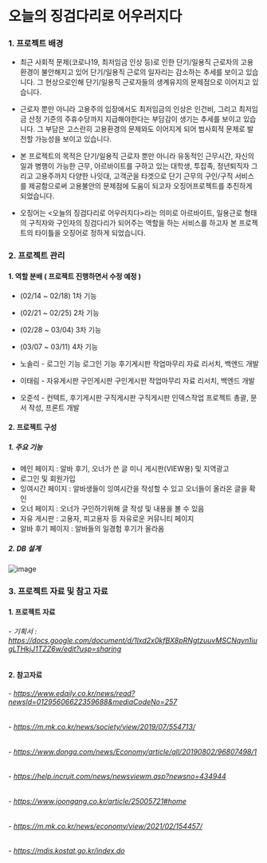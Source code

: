 # 오늘의 징검다리로 어우러지다

### 1.	프로젝트 배경

- 최근 사회적 문제(코로나19, 최저임금 인상 등)로 인한 단기/일용직 근로자의 고용환경이 불안해지고 있어 단기/일용직 근로의 일자리는 감소하는 추세를 보이고 있습니다. 그 현상으로인해 단기/일용직 근로자들의 생계유지의 문제점으로 이어지고 있습니다.

- 근로자 뿐만 아니라 고용주의 입장에서도 최저임금의 인상은 인건비, 그리고 최저임금 산정 기준의 주휴수당까지 지급해야한다는 부담감이 생기는 추세를 보이고 있습니다. 그 부담은 고스란히 고용환경의 문제와도 이어지게 되어 범사회적 문제로 발전할 가능성을 보이고 있습니다.

- 본 프로젝트의 목적은 단기/일용직 근로자 뿐만 아니라 유동적인 근무시간, 자신의 일과 병행이 가능한 근무, 아르바이트를 구하고 있는 대학생, 투잡족, 정년퇴직자 그리고 고용주까지 다양한 나잇대, 고객군을 타겟으로 단기 근무의 구인/구직  서비스를 제공함으로써 고용불안의 문제점에 도움이 되고자 오징어프로젝트를 추진하게 되었습니다.

- 오징어는 <오늘의 징검다리로 어우러지다>라는 의미로 아르바이트, 일용근로 형태의 구직자와 구인자의 징검다리가 되어주는 역할을 하는 서비스를 하고자 본 프로젝트의 타이틀을 오징어로 정하게 되었습니다.

### 2. 프로젝트 관리

#### 1.	역할 분배 ( 프로젝트 진행하면서 수정 예정 )

 
- (02/14 ~ 02/18)	1차 기능
- (02/21 ~ 02/25)	2차 기능
- (02/28 ~ 03/04)	3차 기능
- (03/07 ~ 03/11) 4차 기능

- 노솔리 -	로그인 기능	로그인 기능	후기게시판	작업마무리	자료 리서치, 백엔드 개발
- 이태림 -	자유게시판	구인게시판	구인게시판	작업마무리	자료 리서치, 백엔드 개발
- 오준석 -	컨텍트, 후기게시판	구직게시판	구직게시판	인덱스작업	프로젝트 총괄, 문서 작성, 프론트 개발

#### 2.  프로젝트 구성

##### 1.	주요 기능

-	메인 페이지 : 알바 후기, 오너가 쓴 글 미니 게시판(VIEW용) 및 지역광고
-	로그인 및 회원가입
-	잉여시간 페이지 : 알바생들이 잉여시간을 작성할 수 있고 오너들이 올라온 글을 확인 
-	오너 페이지 : 오너가 구인하기위해 글 작성 및 내용을 볼 수 있음
-	자유 게시판 : 고용자, 피고용자 등 자유로운 커뮤니티 페이지
-	알바 후기 페이지 : 알바들의 일경험 후기가 올라옴

##### 2.	DB 설계

 ![image](https://user-images.githubusercontent.com/84692769/154382957-79f32cb2-e25a-42d3-8406-406460e021dd.png)

### 3. 프로젝트 자료 및 참고 자료
#### 1. 프로젝트 자료
###### - 기획서 : https://docs.google.com/document/d/1lxd2x0kfBX8pRNgtzuuvMSCNqyn1iugLTHkjJ1TZZ6w/edit?usp=sharing

#### 2. 참고자료
###### - https://www.edaily.co.kr/news/read?newsId=01295606622359688&mediaCodeNo=257 
###### - https://m.mk.co.kr/news/society/view/2019/07/554713/ 
###### - https://www.donga.com/news/Economy/article/all/20190802/96807498/1 
###### - https://help.incruit.com/news/newsviewm.asp?newsno=434944 
###### - https://www.joongang.co.kr/article/25005721#home 
###### - https://m.mk.co.kr/news/economy/view/2021/02/154457/ 
###### - https://mdis.kostat.go.kr/index.do 
